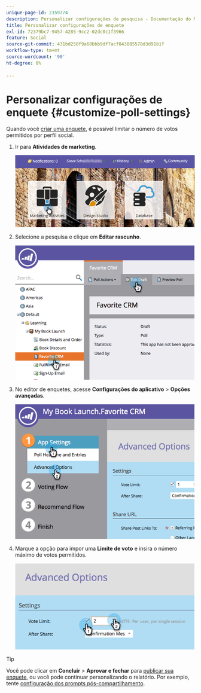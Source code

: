 ```yaml
---
unique-page-id: 2359774
description: Personalizar configurações de pesquisa - Documentação do Marketo - Documentação do produto
title: Personalizar configurações de enquete
exl-id: 72379bc7-9457-4285-9cc2-02dc0c1f3966
feature: Social
source-git-commit: 431bd258f9a68bbb9df7acf043085578d3d91b1f
workflow-type: tm+mt
source-wordcount: '90'
ht-degree: 0%

---
```


# Personalizar configurações de enquete {#customize-poll-settings}

Quando você [criar uma enquete](/help/marketo/product-docs/demand-generation/social/creating-a-poll/create-a-poll.md), é possível limitar o número de votos permitidos por perfil social.

1. Ir para **Atividades de marketing**.

   ![](assets/login-marketing-activities.png)

1. Selecione a pesquisa e clique em **Editar rascunho**.

   ![](assets/image2014-9-19-10-3a56-3a37.png)

1. No editor de enquetes, acesse **Configurações do aplicativo** > **Opções avançadas**.

   ![](assets/image2014-9-19-10-3a56-3a44.png)

1. Marque a opção para impor uma **Limite de voto** e insira o número máximo de votos permitidos.

   ![](assets/image2014-9-19-10-3a56-3a54.png)

>[!TIP]
>
>Você pode clicar em **Concluir** > **Aprovar e fechar** para [publicar sua enquete](/help/marketo/product-docs/demand-generation/social/creating-a-poll/publish-a-poll.md), ou você pode continuar personalizando o relatório. Por exemplo, tente [configuração dos prompts pós-compartilhamento](/help/marketo/product-docs/demand-generation/social/configuring-social-actions/configure-after-share-prompts.md).
